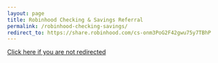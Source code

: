 ```yaml
---
layout: page
title: Robinhood Checking & Savings Referral
permalink: /robinhood-checking-savings/
redirect_to: https://share.robinhood.com/cs-onm3PoG2F42gwu75y7TBhP
---
```


[Click here if you are not redirected](https://share.robinhood.com/cs-onm3PoG2F42gwu75y7TBhP)